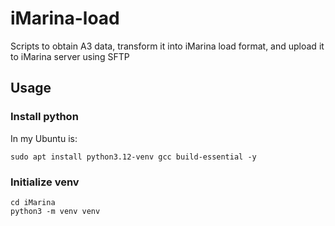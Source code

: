 # iMarina-load
Scripts to obtain A3 data, transform it into iMarina load format, and upload it to iMarina server using SFTP


## Usage

### Install python
In my Ubuntu is:
```shell
sudo apt install python3.12-venv gcc build-essential -y
```



### Initialize venv
```shell
cd iMarina
python3 -m venv venv
```